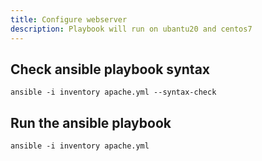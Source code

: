 ```yaml
---
title: Configure webserver 
description: Playbook will run on ubantu20 and centos7 
---
```


##  Check ansible playbook syntax
```t
ansible -i inventory apache.yml --syntax-check
```
##  Run the ansible playbook
```t
ansible -i inventory apache.yml

```